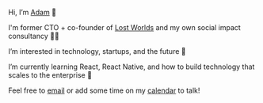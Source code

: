 Hi, I’m [Adam](https://www.linkedin.com/in/adamsawicki1/) 🥦

I'm former CTO + co-founder of [Lost Worlds](https://lostworlds.io/) and my own social impact consultancy 👨‍💻

I’m interested in technology, startups, and the future 🚀

I’m currently learning React, React Native, and how to build technology that scales to the enterprise 🌱

Feel free to [email](mailto:adam@spotlite.live) or add some time on my [calendar](https://calendly.com/adamjsawicki/meeting) to talk!

<!---
adamspotlite/adamspotlite is a ✨ special ✨ repository because its `README.md` (this file) appears on your GitHub profile.
You can click the Preview link to take a look at your changes.
--->

